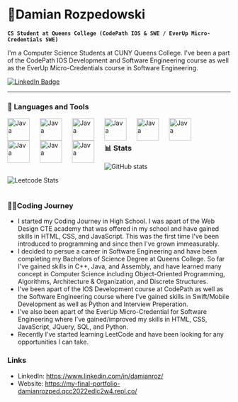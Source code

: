 # 🎸Damian Rozpedowski

**`CS Student at Queens College (CodePath IOS & SWE / EverUp Micro-Credentials SWE)`**

I'm a Computer Science Students at CUNY Queens College. I've been a part of the CodePath IOS Development and Software Engineering course as well as the EverUp Micro-Credentials course in Software Engineering. 

   <p align="left">
      <a href="https://www.linkedin.com/in/damianroz/)">
    <img src="https://img.shields.io/badge/LinkedIn-blue?style=for-the-badge&logo=linkedin&logoColor=white" alt="LinkedIn Badge"/>
  </a>
      
   </p>

---

### 🧰 Languages and Tools
<img align="left" alt="Java" width="50px" style="padding-right:20px;" src="https://cdn.jsdelivr.net/gh/devicons/devicon/icons/python/python-plain.svg" />
<img align="left" alt="Java" width="50px" style="padding-right:20px;" src="https://cdn.jsdelivr.net/gh/devicons/devicon/icons/java/java-original.svg"/>
<img align="left" alt="Java" width="50px" style="padding-right:20px;" src="https://cdn.jsdelivr.net/gh/devicons/devicon/icons/cplusplus/cplusplus-plain.svg" />
<img align="left" alt="Java" width="50px" style="padding-right:20px;" src="https://cdn.jsdelivr.net/gh/devicons/devicon/icons/html5/html5-plain.svg" />
<img align="left" alt="Java" width="50px" style="padding-right:20px;" src="https://cdn.jsdelivr.net/gh/devicons/devicon/icons/css3/css3-plain.svg" />
<img align="left" alt="Java" width="50px" style="padding-right:20px;" src="https://cdn.jsdelivr.net/gh/devicons/devicon/icons/javascript/javascript-plain.svg" />
<img align="left" alt="Java" width="50px" style="padding-right:20px;" src="https://cdn.jsdelivr.net/gh/devicons/devicon/icons/swift/swift-original.svg" />
<img align="left" alt="Java" width="50px" style="padding-right:20px;" src="https://cdn.jsdelivr.net/gh/devicons/devicon/icons/git/git-original.svg" />
<img align="left" alt="Java" width="50px" style="padding-right:20px;" src="https://cdn.jsdelivr.net/gh/devicons/devicon/icons/github/github-original.svg" />

<br />

#

### 📊 Stats

![GitHub stats](https://github-readme-stats.vercel.app/api?username=DamianRozpedowski&show_icons=true&theme=radical )
<!-- ![GitHub Streak](https://streak-stats.demolab.com?user=DamianRozpedowski&theme=gruvbox&border_radius=4.5) -->
![Leetcode Stats](https://leetcard.jacoblin.cool/DamianRozpedowski?theme=dark )

#

### 👨‍💻Coding Journey
   - I started my Coding Journey in High School. I was apart of the Web Design CTE academy that was offered in my school and have gained skills in HTML, CSS, and JavaScript. This was the first time I've been introduced to programming and since then I've grown immeasurably.
   - I decided to persue a career in Software Engineering and have been completing my Bachelors of Science Degree at Queens College. So far I've gained skills in C++, Java, and Assembly, and have learned many concept in Computer Science including Object-Oriented Programming, Algorithms, Architecture & Organization, and Discrete Structures.
   - I've been apart of the IOS Development course at CodePath as well as the Software Engineering course where I've gained skills in Swift/Mobile Development as well as Python and Interview Preperation.
   - I've also been apart of the EverUp Micro-Credential for Software Engineering where I've gained/improved my skills in HTML, CSS, JavaScript, JQuery, SQL, and Python.
   - Recently I've started learning LeetCode and have been looking for any opportunities I can take.
   
### Links
 - LinkedIn: https://www.linkedin.com/in/damianroz/
 - Website: https://my-final-portfolio-damianrozped.qcc2022edlc2w4.repl.co/
